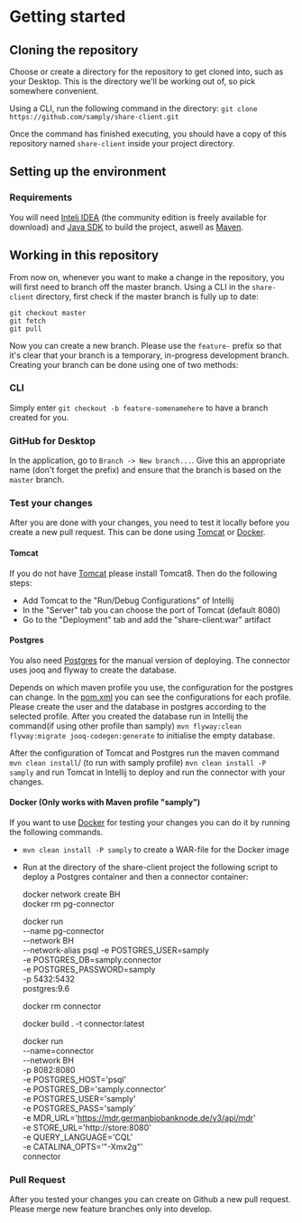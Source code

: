 # Getting started

## Cloning the repository

Choose or create a directory for the repository to get cloned into, such as your Desktop. This is the directory we'll be working out of, so pick somewhere convenient.

Using a CLI, run the following command in the directory: `git clone  https://github.com/samply/share-client.git`

Once the command has finished executing, you should have a copy of this repository named `share-client` inside your project directory.

## Setting up the environment

### Requirements

You will need [Intelj IDEA](https://www.jetbrains.com/idea/) (the community edition is freely available for download) and [Java SDK](https://www.oracle.com/java/technologies/javase-downloads.html) to build the project, aswell as [Maven](https://maven.apache.org/).

## Working in this repository

From now on, whenever you want to make a change in the repository, you will first need to branch off the master branch. Using a CLI in the `share-client` directory, first check if the master branch is fully up to date:

```
git checkout master
git fetch
git pull
```

Now you can create a new branch. Please use the `feature-` prefix so that it's clear that your branch is a temporary, in-progress development branch. Creating your branch can be done using one of two methods:

### CLI

Simply enter `git checkout -b feature-somenamehere` to have a branch created for you.

### GitHub for Desktop

In the application, go to ``Branch -> New branch...``. Give this an appropriate name (don't forget the prefix) and ensure that the branch is based on the `master` branch.


### Test your changes
After you are done with your changes, you need to test it locally before you create a new pull request.
This can be done using [Tomcat](#tomcat) or [Docker](#docker).

#### Tomcat
If you do not have [Tomcat](http://tomcat.apache.org/) please install Tomcat8.
Then do the following steps:
* Add Tomcat to the "Run/Debug Configurations" of Intellij
* In the "Server" tab you can choose the port of Tomcat (default 8080)
* Go to the "Deployment" tab and add the "share-client:war" artifact

#### Postgres
You also need [Postgres](https://www.postgresql.org/download/) for the manual version of deploying.
The connector uses jooq and flyway to create the database.

Depends on which maven profile you use, the configuration for the postgres can change.
In the [pom.xml](https://github.com/samply/share-client/blob/master/pom.xml) you can see the configurations for each profile.
Please create the user and the database in postgres according to the selected profile.
After you created the database run in Intellij the command(if using other profile than samply) `mvn flyway:clean flyway:migrate jooq-codegen:generate` to initialise the empty database.

After the configuration of Tomcat and Postgres run the maven command `mvn clean install`/ (to run with samply profile) `mvn clean install -P samply` and run Tomcat in Intellij to deploy and run the connector with your changes.

#### Docker (Only works with Maven profile "samply")
If you want to use [Docker](https://www.docker.com/) for testing your changes you can do it by running the following commands.
* `mvn clean install -P samply` to create a WAR-file for the Docker image
* Run at the directory of the share-client project the following script to deploy a Postgres container and then a connector container:
    

    docker network create BH    
    docker rm pg-connector
    
    docker run \
        --name pg-connector \
        --network BH \
        --network-alias psql
        -e POSTGRES_USER=samply \
        -e POSTGRES_DB=samply.connector \
        -e POSTGRES_PASSWORD=samply \
        -p 5432:5432 \
    postgres:9.6
    
    docker rm connector
    
    docker build . -t connector:latest
    
    docker run \
        --name=connector \
        --network BH \
        -p 8082:8080 \
        -e POSTGRES_HOST='psql' \
        -e POSTGRES_DB='samply.connector' \
        -e POSTGRES_USER='samply' \
        -e POSTGRES_PASS='samply' \
        -e MDR_URL='https://mdr.germanbiobanknode.de/v3/api/mdr' \
        -e STORE_URL='http://store:8080' \
        -e QUERY_LANGUAGE='CQL' \
        -e CATALINA_OPTS='"-Xmx2g"' \
    connector

### Pull Request
After you tested your changes you can create on Github a new pull request. Please merge new feature branches only into develop. 
